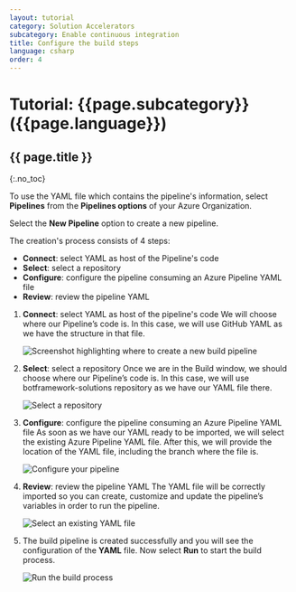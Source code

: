 ```yaml
---
layout: tutorial
category: Solution Accelerators
subcategory: Enable continuous integration
title: Configure the build steps
language: csharp
order: 4
---
```


# Tutorial: {{page.subcategory}} ({{page.language}})
## {{ page.title }}
{:.no_toc}

To use the YAML file which contains the pipeline's information, select **Pipelines** from the **Pipelines options** of your Azure Organization.

Select the **New Pipeline** option to create a new pipeline.

The creation's process consists of 4 steps:

* **Connect**: select YAML as host of the Pipeline's code
* **Select**: select a repository
* **Configure**: configure the pipeline consuming an Azure Pipeline YAML file
* **Review**: review the pipeline YAML

1. **Connect**: select YAML as host of the pipeline's code
We will choose where our Pipeline’s code is. In this case, we will use GitHub YAML as we have the structure in that file.

    ![Screenshot highlighting where to create a new build pipeline]({{site.baseurl}}/assets/images/configure-new-pipeline.png)

1. **Select**: select a repository
Once we are in the Build window, we should choose where our Pipeline’s code is. In this case, we will use botframework-solutions repository as we have our YAML file there.

    ![Select a repository]({{site.baseurl}}/assets/images/select-repository.png)

1. **Configure**: configure the pipeline consuming an Azure Pipeline YAML file
As soon as we have our YAML ready to be imported, we will select the existing Azure Pipeline YAML file.
After this, we will provide the location of the YAML file, including the branch where the file is.

    ![Configure your pipeline]({{site.baseurl}}/assets/images/configure-pipeline.png)

1. **Review**: review the pipeline YAML
The YAML file will be correctly imported so you can create, customize and update the pipeline’s variables in order to run the pipeline.

    ![Select an existing YAML file]({{site.baseurl}}/assets/images/review-pipeline.png)

1. The build pipeline is created successfully and you will see the configuration of the **YAML** file. Now select **Run** to start the build process.

    ![Run the build process]({{site.baseurl}}/assets/images/run-build.png)